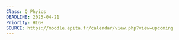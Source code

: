```yaml
---
Class: Q Phyics
DEADLINE: 2025-04-21
Priority: HIGH
SOURCE: https://moodle.epita.fr/calendar/view.php?view=upcoming
---
```


